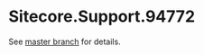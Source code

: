# Sitecore.Support.94772

See [master branch](https://github.com/sitecoresupport/Sitecore.Support.94772) for details.